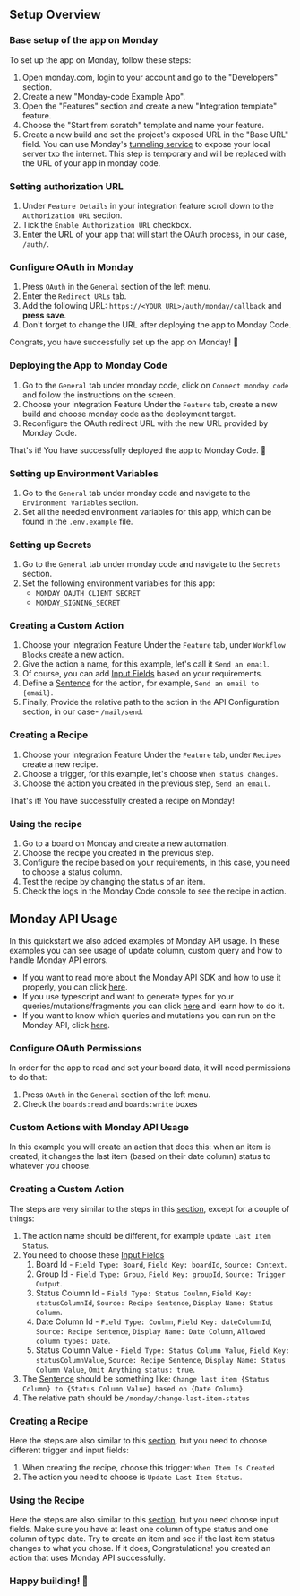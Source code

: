 ## Setup Overview

### Base setup of the app on Monday

To set up the app on Monday, follow these steps:

1. Open monday.com, login to your account and go to the "Developers" section.
2. Create a new "Monday-code Example App".
3. Open the "Features" section and create a new "Integration template" feature.
4. Choose the "Start from scratch" template and name your feature.
5. Create a new build and set the project's exposed URL in the "Base URL" field.
   You can use
   Monday's [tunneling service](https://developer.monday.com/apps/docs/command-line-interface-cli#mapps-tunnelcreate) to
   expose your local server txo the internet.
   This step is temporary and will be replaced with the URL of your app in monday code.

### Setting authorization URL

1. Under `Feature Details` in your integration feature scroll down to the `Authorization URL` section.
2. Tick the `Enable Authorization URL` checkbox.
3. Enter the URL of your app that will start the OAuth process, in our case, `/auth/`.

### Configure OAuth in Monday

1. Press `OAuth` in the `General` section of the left menu.
2. Enter the `Redirect URLs` tab.
3. Add the following URL: `https://<YOUR_URL>/auth/monday/callback` and **press save**.
4. Don't forget to change the URL after deploying the app to Monday Code.

Congrats, you have successfully set up the app on Monday! 🎉

### Deploying the App to Monday Code

1. Go to the `General` tab under monday code, click on `Connect monday code` and follow the instructions on the screen.
2. Choose your integration Feature Under the `Feature` tab, create a new build and choose monday code as the deployment
   target.
3. Reconfigure the OAuth redirect URL with the new URL provided by Monday Code.

That's it! You have successfully deployed the app to Monday Code. 🚀

### Setting up Environment Variables

1. Go to the `General` tab under monday code and navigate to the `Environment Variables` section.
2. Set all the needed environment variables for this app, which can be found in the `.env.example` file.

### Setting up Secrets

1. Go to the `General` tab under monday code and navigate to the `Secrets` section.
2. Set the following environment variables for this app:
    - `MONDAY_OAUTH_CLIENT_SECRET`
    - `MONDAY_SIGNING_SECRET`

### Creating a Custom Action

1. Choose your integration Feature Under the `Feature` tab, under `Workflow Blocks` create a new action.
2. Give the action a name, for this example, let's call it `Send an email`.
3. Of course, you can
   add [Input Fields](https://developer.monday.com/apps/docs/custom-actions#configure-action-input-fields) based on your
   requirements.
4. Define a [Sentence](https://developer.monday.com/apps/docs/custom-actions#define-action-sentence) for the action, for
   example, `Send an email to {email}`.
5. Finally, Provide the relative path to the action in the API Configuration section, in our case- `/mail/send`.

### Creating a Recipe

1. Choose your integration Feature Under the `Feature` tab, under `Recipes` create a new recipe.
2. Choose a trigger, for this example, let's choose `When status changes`.
3. Choose the action you created in the previous step, `Send an email`.

That's it! You have successfully created a recipe on Monday!

### Using the recipe

1. Go to a board on Monday and create a new automation.
2. Choose the recipe you created in the previous step.
3. Configure the recipe based on your requirements, in this case, you need to choose a status column.
4. Test the recipe by changing the status of an item.
5. Check the logs in the Monday Code console to see the recipe in action.

## Monday API Usage

In this quickstart we also added examples of Monday API usage. In these examples you can see
usage of update column, custom query and how to handle Monday API errors.

- If you want to read more about the Monday API SDK and how to use it properly, you can
  click [here](https://www.npmjs.com/package/@mondaydotcomorg/api).
- If you use typescript and want to generate types for your queries/mutations/fragments you can
  click [here](https://www.npmjs.com/package/@mondaydotcomorg/setup-api) and learn how to do it.
- If you want to know which queries and mutations you can run on the Monday API,
  click [here](https://developer.monday.com/api-reference/reference/about-the-api-reference).

### Configure OAuth Permissions

In order for the app to read and set your board data, it will need permissions to do that:

1. Press `OAuth` in the `General` section of the left menu.
2. Check the `boards:read` and `boards:write` boxes

### Custom Actions with Monday API Usage

In this example you will create an action that does this: when an item is created, it changes the last item (based on
their date column) status to
whatever you choose.

### Creating a Custom Action

The steps are very similar to the steps in this [section](#creating-a-custom-action), except for a couple of things:

1. The action name should be different, for example `Update Last Item Status`.
2. You need to choose
   these [Input Fields](https://developer.monday.com/apps/docs/custom-actions#configure-action-input-fields)
    1. Board Id - `Field Type: Board`, `Field Key: boardId`, `Source: Context`.
    2. Group Id - `Field Type: Group`, `Field Key: groupId`, `Source: Trigger Output`.
    3. Status Column Id - `Field Type: Status Coulmn`, `Field Key: statusColumnId`, `Source: Recipe Sentence`,
       `Display Name: Status Column`.
    4. Date Column Id - `Field Type: Coulmn`, `Field Key: dateColumnId`, `Source: Recipe Sentence`,
       `Display Name: Date Column`, `Allowed column types: Date`.
    5. Status Column Value - `Field Type: Status Column Value`, `Field Key: statusColumnValue`,
       `Source: Recipe Sentence`,
       `Display Name: Status Column Value`, `Omit Anything status: true`.
3. The [Sentence](https://developer.monday.com/apps/docs/custom-actions#define-action-sentence) should be something
   like: `Change last item {Status Column} to {Status Column Value} based on {Date Column}`.
4. The relative path should be `/monday/change-last-item-status`

### Creating a Recipe

Here the steps are also similar to this [section](#creating-a-recipe), but you need to choose different trigger and
input fields:

1. When creating the recipe, choose this trigger: `When Item Is Created`
2. The action you need to choose is `Update Last Item Status`.

### Using the Recipe

Here the steps are also similar to this [section](#using-the-recipe), but you need choose input fields. Make sure you
have at least one column of type status and one column of type date. Try to create an item and see if the last item
status changes to what you chose. If it does, Congratulations! you created an action that uses Monday API
successfully.

### Happy building! 🎉
